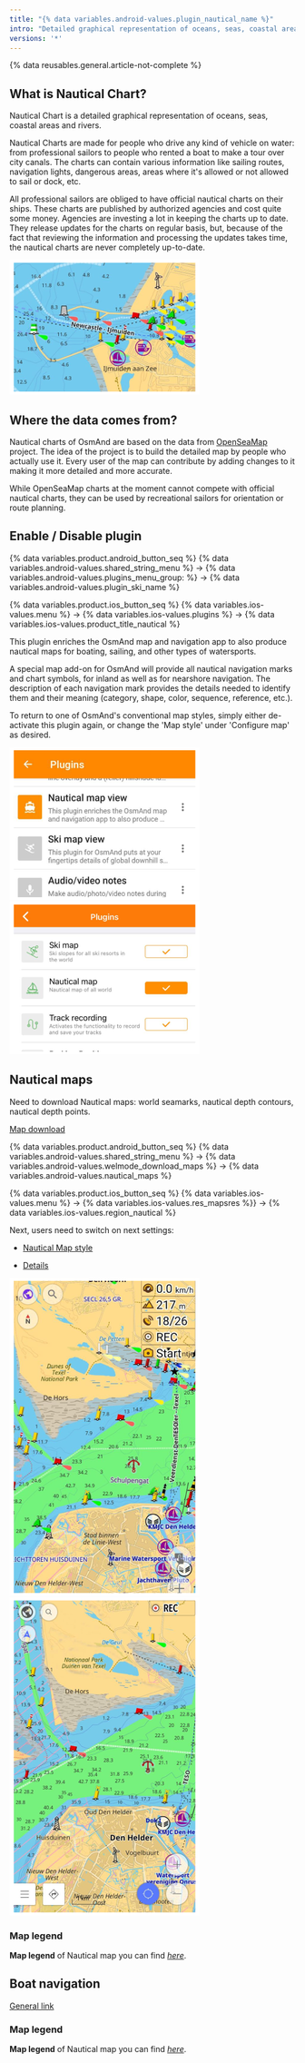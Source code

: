 ```yaml
---
title: "{% data variables.android-values.plugin_nautical_name %}"
intro: "Detailed graphical representation of oceans, seas, coastal areas and rivers."
versions: '*'
---
```



{% data reusables.general.article-not-complete %}


## What is Nautical Chart?

Nautical Chart is a detailed graphical representation of oceans, seas, coastal areas and rivers.

Nautical Charts are made for people who drive any kind of vehicle on water: from professional sailors to people who rented a boat to make a tour over city canals. The charts can contain various information like sailing routes, navigation lights, dangerous areas, areas where it's allowed or not allowed to sail or dock, etc.

All professional sailors are obliged to have official nautical charts on their ships. These charts are published by authorized agencies and cost quite some money. Agencies are investing a lot in keeping the charts up to date. They release updates for the charts on regular basis, but, because of the fact that reviewing the information and processing the updates takes time, the nautical charts are never completely up-to-date.

![Nautical maps](/assets/images/plugins/nautical-charts/nautical_maps.png)


## Where the data comes from?

Nautical charts of OsmAnd are based on the data from  [OpenSeaMap](http://www.openseamap.org/) project. The idea of the project is to build the detailed map by people who actually use it. Every user of the map can contribute by adding changes to it making it more detailed and more accurate.

While OpenSeaMap charts at the moment cannot compete with official nautical charts, they can be used by recreational sailors for orientation or route planning.


## Enable / Disable plugin

{% data variables.product.android_button_seq %} {% data variables.android-values.shared_string_menu %} → {% data variables.android-values.plugins_menu_group: %} → {% data variables.android-values.plugin_ski_name %}

{% data variables.product.ios_button_seq %} {% data variables.ios-values.menu %} → {% data variables.ios-values.plugins %} → {% data variables.ios-values.product_title_nautical %}

This plugin enriches the OsmAnd map and navigation app to also produce nautical maps for boating, sailing, and other types of watersports.

A special map add-on for OsmAnd will provide all nautical navigation marks and chart symbols, for inland as well as for nearshore navigation. The description of each navigation mark provides the details needed to identify them and their meaning (category, shape, color, sequence, reference, etc.).

To return to one of OsmAnd's conventional map styles, simply either de-activate this plugin again, or change the 'Map style' under 'Configure map' as desired.

![Nautical maps plugin Android](/assets/images/plugins/nautical-charts/plugin_nautical_android.png) ![Nautical maps plugin iOS](/assets/images/plugins/nautical-charts/plugin_nautical_ios.png)

  
## Nautical maps

Need to download Nautical maps: world seamarks, nautical depth contours, nautical depth points.

[Map download](/osmand/start-with/download-maps#type-of-maps)

{% data variables.product.android_button_seq %} {% data variables.android-values.shared_string_menu %} → {% data variables.android-values.welmode_download_maps %} → {% data variables.android-values.nautical_maps %}

{% data variables.product.ios_button_seq %} {% data variables.ios-values.menu %} → {% data variables.ios-values.res_mapsres %}} → {% data variables.ios-values.region_nautical %}

Next, users need to switch on next settings:

- [Nautical Map style](/osmand/map/vector-maps#nautical)

- [Details](/osmand/map/vector-maps#details)

![Nautical plugin maps view Android](/assets/images/plugins/nautical-charts/plugin_nautical_view_android.png) ![Nautical plugin maps view iOS](/assets/images/plugins/nautical-charts/plugin_nautical_view_ios.png)

### Map legend

**Map legend**  of Nautical map you can find  [_here_](https://osmand.net/help-online/map-legend#nautical).

## Boat navigation

[General link](/osmand/navigation/boat-navigation)


### Map legend
**Map legend**  of Nautical map you can find  [_here_](https://osmand.net/help-online/map-legend#nautical).

